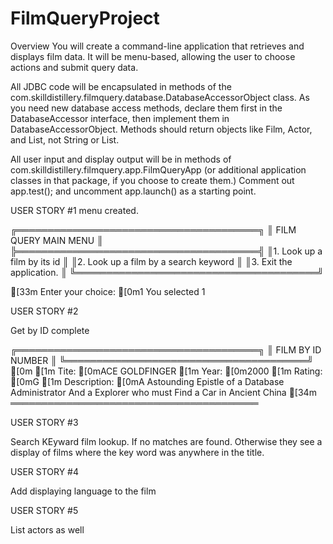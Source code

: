 # FilmQueryProject

Overview
You will create a command-line application that retrieves and displays film data. It will be menu-based, allowing the user to choose actions and submit query data.

All JDBC code will be encapsulated in methods of the com.skilldistillery.filmquery.database.DatabaseAccessorObject class. As you need new database access methods, declare them first in the DatabaseAccessor interface, then implement them in DatabaseAccessorObject. Methods should return objects like Film, Actor, and List<Actor>, not String or List<String>.

All user input and display output will be in methods of com.skilldistillery.filmquery.app.FilmQueryApp (or additional application classes in that package, if you choose to create them.) Comment out app.test(); and uncomment app.launch() as a starting point.

USER STORY #1
menu created. 

╔═══════════════════════════════════════╗
║        FILM QUERY MAIN MENU           ║
╠═══════════════════════════════════════╣
║1. Look up a film by its id            ║
║2. Look up a film by a search keyword  ║
║3. Exit the application.               ║
╚═══════════════════════════════════════╝

[33m
Enter your choice: [0m1
You selected 1

USER STORY #2

Get by ID complete

╔═══════════════════════════════════════╗
║          FILM BY ID NUMBER            ║
╚═══════════════════════════════════════╝
[0m
[1m  Tite: [0mACE GOLDFINGER
[1m  Year: [0m2000
[1m  Rating: [0mG
[1m  Description: [0mA Astounding Epistle of a Database Administrator And a Explorer who must Find a Car in Ancient China
[34m
════════════════════════════════════════

USER STORY #3

Search KEyward film lookup. If no matches are found. Otherwise they see a display of films where the key word was anywhere in the title. 

USER STORY #4

Add displaying language to the film

USER STORY #5

List actors as well

